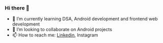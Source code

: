 ### Hi there 👋

- 🌱 I’m currently learning DSA, Android development and frontend web development
- 👯 I’m looking to collaborate on Android projects
- 📫 How to reach me: [Linkedin]("lol"), Instagram

<!--
**amishaagg/amishaagg** is a ✨ _special_ ✨ repository because its `README.md` (this file) appears on your GitHub profile.

Here are some ideas to get you started:

- 🔭 I’m currently working on DSA, Android development and frontend web development
- 🌱 I’m currently learning ...
- 👯 I’m looking to collaborate on ...
- 🤔 I’m looking for help with ...
- 💬 Ask me about ...
- 📫 How to reach me: ...
- 😄 Pronouns: ...
- ⚡ Fun fact: ...
-->
